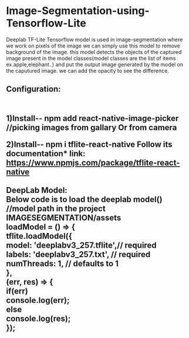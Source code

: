 # Image-Segmentation-using-Tensorflow-Lite


Deeplab TF-Lite Tensorflow model is used in image-segmentation where we work on pixels of the image
we can simply use this model to remove background of the image. this model detects the objects of the captured image
present in the model classes(model classes are the list of items ex.apple,elephant..) and put the output image generated by the model on the caputured image.
we can add the opacity to see the difference.

<h2>Configuration:<h2/> <br>
1)Install-- npm add react-native-image-picker //picking images from gallary Or from camera

2)Install-- npm i tflite-react-native Follow its documentation* link: https://www.npmjs.com/package/tflite-react-native
<br/>
<br/>DeepLab Model:
<br/>Below code is to load the deeplab model() //model path in the project IMAGESEGMENTATION/assets
  <br/> loadModel = () => { <br/>
    tflite.loadModel({    <br/>
      model: 'deeplabv3_257.tflite',// required<br/>
      labels: 'deeplabv3_257.txt',  // required <br/>
      numThreads: 1,                              // defaults to 1  <br/>
    },  <br/>
    (err, res) => {  <br/>
      if(err)        <br/>
        console.log(err); <br/>
      else                <br/>
        console.log(res); <br/>
    });
<br/>
